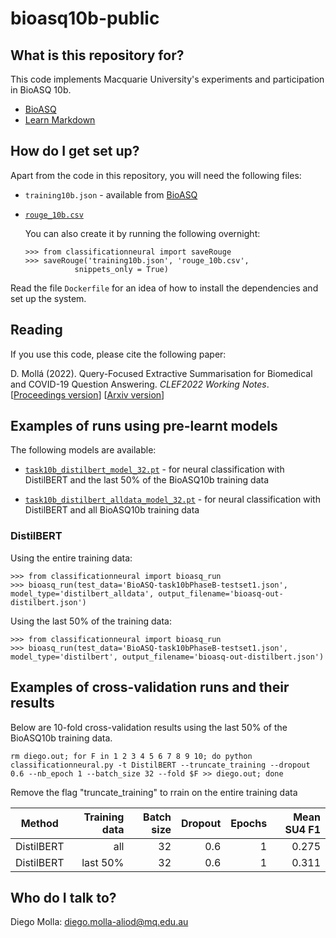 # bioasq10b-public

## What is this repository for? ###

This code implements Macquarie University's experiments and
participation in BioASQ 10b.
* [BioASQ](http://www.bioasq.org)
* [Learn Markdown](https://bitbucket.org/tutorials/markdowndemo)

## How do I get set up? ###

Apart from the code in this repository, you will need the following files:

* `training10b.json` - available from [BioASQ](http://www.bioasq.org/)
* [`rouge_10b.csv`](https://drive.google.com/file/d/1OD8fY6vzjqChr7g_AUciANubvlzVr7fB/view?usp=share_link)

    You can also create it by running the following overnight:
    ```
    >>> from classificationneural import saveRouge
    >>> saveRouge('training10b.json', 'rouge_10b.csv',
               snippets_only = True)
    ```

Read the file `Dockerfile` for an idea of how to install the dependencies and
set up the system.

## Reading

If you use this code, please cite the following paper:

D. Mollá (2022). Query-Focused Extractive Summarisation for Biomedical and COVID-19 Question Answering. *CLEF2022 Working Notes*. [[Proceedings version](https://ceur-ws.org/Vol-3180/paper-21.pdf)] [[Arxiv version](https://arxiv.org/abs/2209.01815)]

## Examples of runs using pre-learnt models

The following models are available:

* [`task10b_distilbert_model_32.pt`](https://drive.google.com/file/d/1XQxnHt8fCo7SKgtV7KYCtOT3sgiZp-h6/view?usp=share_link) - for neural classification with DistilBERT and the last 50% of the BioASQ10b training data

* [`task10b_distilbert_alldata_model_32.pt`](https://drive.google.com/file/d/1kmz2xpqCF7u0TRYAdUUYK1OAzOnNoGV2/view?usp=share_link) - for neural classification with DistilBERT and all BioASQ10b training data


### DistilBERT

Using the entire training data:

```
>>> from classificationneural import bioasq_run
>>> bioasq_run(test_data='BioASQ-task10bPhaseB-testset1.json', model_type='distilbert_alldata', output_filename='bioasq-out-distilbert.json')
```

Using the last 50% of the training data:

```
>>> from classificationneural import bioasq_run
>>> bioasq_run(test_data='BioASQ-task10bPhaseB-testset1.json', model_type='distilbert', output_filename='bioasq-out-distilbert.json')
```


## Examples of cross-validation runs and their results

Below are 10-fold cross-validation results using the last 50% of the BioASQ10b training data.

```
rm diego.out; for F in 1 2 3 4 5 6 7 8 9 10; do python classificationneural.py -t DistilBERT --truncate_training --dropout 0.6 --nb_epoch 1 --batch_size 32 --fold $F >> diego.out; done
```

Remove the flag "truncate_training" to rrain on the entire training data

| Method | Training data | Batch size | Dropout | Epochs | Mean SU4 F1 |
| --- | ---: | ---: | ---: | ---: | ---: |
| DistilBERT | all | 32 | 0.6 | 1 | 0.275 |
| DistilBERT | last 50% | 32 | 0.6 | 1 | 0.311 |


## Who do I talk to? ###

Diego Molla: [diego.molla-aliod@mq.edu.au](mailto:diego.molla-aliod@mq.edu.au)
